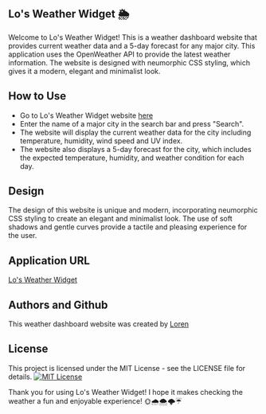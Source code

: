 ## Lo's Weather Widget 🌦️
Welcome to Lo's Weather Widget! This is a weather dashboard website that provides current weather data and a 5-day forecast for any major city. This application uses the OpenWeather API to provide the latest weather information. The website is designed with neumorphic CSS styling, which gives it a modern, elegant and minimalist look.

## How to Use
 - Go to Lo's Weather Widget website [here](https://lbako801.github.io/Weather-Dashboard-Bako/)
 - Enter the name of a major city in the search bar and press "Search".
 - The website will display the current weather data for the city including temperature, humidity, wind speed and UV index.
 - The website also displays a 5-day forecast for the city, which includes the expected temperature, humidity, and weather condition for each day.
## Design
The design of this website is unique and modern, incorporating neumorphic CSS styling to create an elegant and minimalist look. The use of soft shadows and gentle curves provide a tactile and pleasing experience for the user.

## Application URL
[Lo's Weather Widget](https://lbako801.github.io/Weather-Dashboard-Bako/)
## Authors and Github
This weather dashboard website was created by [Loren](https://github.com/lbako801)

## License
This project is licensed under the MIT License - see the LICENSE file for details.
[![MIT License](https://img.shields.io/badge/License-MIT-green.svg)](https://choosealicense.com/licenses/mit/)


Thank you for using Lo's Weather Widget! I hope it makes checking the weather a fun and enjoyable experience! 🌞🌧️🌨️🌩️☔
